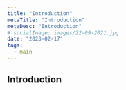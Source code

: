 ```yaml
---
title: "Introduction"
metaTitle: "Introduction"
metaDesc: "Introduction"
# socialImage: images/22-09-2021.jpg
date: "2023-02-17"
tags:
  - main
---
```


## Introduction
